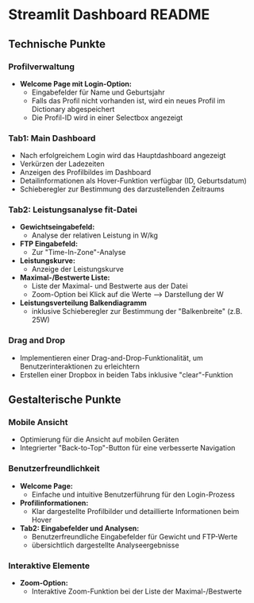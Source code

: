
# Streamlit Dashboard README

## Technische Punkte

### Profilverwaltung
- **Welcome Page mit Login-Option:**
  - Eingabefelder für Name und Geburtsjahr
  - Falls das Profil nicht vorhanden ist, wird ein neues Profil im Dictionary abgespeichert
  - Die Profil-ID wird in einer Selectbox angezeigt

### Tab1: Main Dashboard
- Nach erfolgreichem Login wird das Hauptdashboard angezeigt
- Verkürzen der Ladezeiten
- Anzeigen des Profilbildes im Dashboard
- Detailinformationen als Hover-Funktion verfügbar (ID, Geburtsdatum)
- Schieberegler zur Bestimmung des darzustellenden Zeitraums


### Tab2: Leistungsanalyse fit-Datei
- **Gewichtseingabefeld:**
  - Analyse der relativen Leistung in W/kg
- **FTP Eingabefeld:**
  - Zur "Time-In-Zone"-Analyse
- **Leistungskurve:**
  - Anzeige der Leistungskurve
- **Maximal-/Bestwerte Liste:**
  - Liste der Maximal- und Bestwerte aus der Datei
  - Zoom-Option bei Klick auf die Werte --> Darstellung der W
- **Leistungsverteilung Balkendiagramm**
  - inklusive Schieberegler zur Bestimmung der "Balkenbreite" (z.B. 25W)
    
### Drag and Drop
- Implementieren einer Drag-and-Drop-Funktionalität, um Benutzerinteraktionen zu erleichtern
- Erstellen einer Dropbox in beiden Tabs inklusive "clear"-Funktion

## Gestalterische Punkte

### Mobile Ansicht
- Optimierung für die Ansicht auf mobilen Geräten
- Integrierter "Back-to-Top"-Button für eine verbesserte Navigation

### Benutzerfreundlichkeit
- **Welcome Page:**
  - Einfache und intuitive Benutzerführung für den Login-Prozess
- **Profilinformationen:**
  - Klar dargestellte Profilbilder und detaillierte Informationen beim Hover
- **Tab2: Eingabefelder und Analysen:**
  - Benutzerfreundliche Eingabefelder für Gewicht und FTP-Werte
  - übersichtlich dargestellte Analyseergebnisse

### Interaktive Elemente
- **Zoom-Option:**
  - Interaktive Zoom-Funktion bei der Liste der Maximal-/Bestwerte

